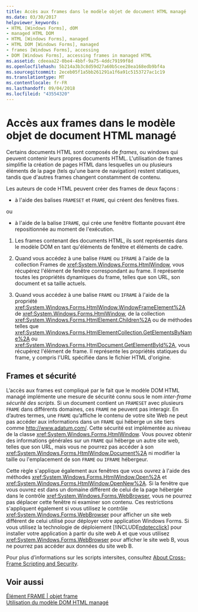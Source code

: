 ```yaml
---
title: Accès aux frames dans le modèle objet de document HTML managé
ms.date: 03/30/2017
helpviewer_keywords:
- HTML [Windows Forms], dOM
- managed HTML DOM
- HTML [Windows Forms], managed
- HTML DOM [Windows Forms], managed
- frames [Windows Forms], accessing
- DOM [Windows Forms], accessing frames in managed HTML
ms.assetid: cdeeaa22-0be4-4bbf-9a75-4ddc79199f8d
ms.openlocfilehash: 5b214a3b3c8d59d27a60b5cee28ea168edb9bf4a
ms.sourcegitcommit: 2eceb05f1a5bb261291a1f6a91c5153727ac1c19
ms.translationtype: MT
ms.contentlocale: fr-FR
ms.lasthandoff: 09/04/2018
ms.locfileid: "43554320"
---
```

# <a name="accessing-frames-in-the-managed-html-document-object-model"></a>Accès aux frames dans le modèle objet de document HTML managé
Certains documents HTML sont composés de *frames*, ou windows qui peuvent contenir leurs propres documents HTML. L'utilisation de frames simplifie la création de pages HTML dans lesquelles un ou plusieurs éléments de la page (tels qu'une barre de navigation) restent statiques, tandis que d'autres frames changent constamment de contenu.  
  
 Les auteurs de code HTML peuvent créer des frames de deux façons :  
  
-   à l'aide des balises `FRAMESET` et `FRAME`, qui créent des fenêtres fixes.  
  
 ou  
  
-   à l'aide de la balise `IFRAME`, qui crée une fenêtre flottante pouvant être repositionnée au moment de l'exécution.  
  
1.  Les frames contenant des documents HTML, ils sont représentés dans le modèle DOM en tant qu'éléments de fenêtre et éléments de cadre.  
  
2.  Quand vous accédez à une balise `FRAME` ou `IFRAME` à l'aide de la collection Frames de <xref:System.Windows.Forms.HtmlWindow>, vous récupérez l'élément de fenêtre correspondant au frame. Il représente toutes les propriétés dynamiques du frame, telles que son URL, son document et sa taille actuels.  
  
3.  Quand vous accédez à une balise `FRAME` ou `IFRAME` à l'aide de la propriété <xref:System.Windows.Forms.HtmlWindow.WindowFrameElement%2A> de <xref:System.Windows.Forms.HtmlWindow>, de la collection <xref:System.Windows.Forms.HtmlElement.Children%2A> ou de méthodes telles que <xref:System.Windows.Forms.HtmlElementCollection.GetElementsByName%2A> ou <xref:System.Windows.Forms.HtmlDocument.GetElementById%2A>, vous récupérez l'élément de frame. Il représente les propriétés statiques du frame, y compris l'URL spécifiée dans le fichier HTML d'origine.  
  
## <a name="frames-and-security"></a>Frames et sécurité  
 L’accès aux frames est compliqué par le fait que le modèle DOM HTML managé implémente une mesure de sécurité connu sous le nom *inter-frame sécurité des scripts*. Si un document contient un `FRAMESET` avec plusieurs `FRAME` dans différents domaines, ces `FRAME` ne peuvent pas interagir. En d’autres termes, une `FRAME` qu’affiche le contenu de votre site Web ne peut pas accéder aux informations dans un `FRAME` qui héberge un site tiers comme http://www.adatum.com/. Cette sécurité est implémentée au niveau de la classe <xref:System.Windows.Forms.HtmlWindow>. Vous pouvez obtenir des informations générales sur un `FRAME` qui héberge un autre site web, telles que son URL, mais vous ne pourrez pas accéder à son <xref:System.Windows.Forms.HtmlWindow.Document%2A> ni modifier la taille ou l'emplacement de son `FRAME` ou `IFRAME` hébergeur.  
  
 Cette règle s'applique également aux fenêtres que vous ouvrez à l'aide des méthodes <xref:System.Windows.Forms.HtmlWindow.Open%2A> et <xref:System.Windows.Forms.HtmlWindow.OpenNew%2A>. Si la fenêtre que vous ouvrez est dans un domaine différent de celui de la page hébergée dans le contrôle <xref:System.Windows.Forms.WebBrowser>, vous ne pourrez pas déplacer cette fenêtre ni examiner son contenu. Ces restrictions s'appliquent également si vous utilisez le contrôle <xref:System.Windows.Forms.WebBrowser> pour afficher un site web différent de celui utilisé pour déployer votre application Windows Forms. Si vous utilisez la technologie de déploiement [!INCLUDE[ndptecclick](../../../../includes/ndptecclick-md.md)] pour installer votre application à partir du site web A et que vous utilisez <xref:System.Windows.Forms.WebBrowser> pour afficher le site web B, vous ne pourrez pas accéder aux données du site web B.  
  
 Pour plus d’informations sur les scripts intersites, consultez [About Cross-Frame Scripting and Security](https://msdn.microsoft.com/library/ms533028.aspx).  
  
## <a name="see-also"></a>Voir aussi  
 [Élément FRAME &#124; objet frame](https://msdn.microsoft.com/library/ms535250.aspx)  
 [Utilisation du modèle DOM HTML managé](../../../../docs/framework/winforms/controls/using-the-managed-html-document-object-model.md)
